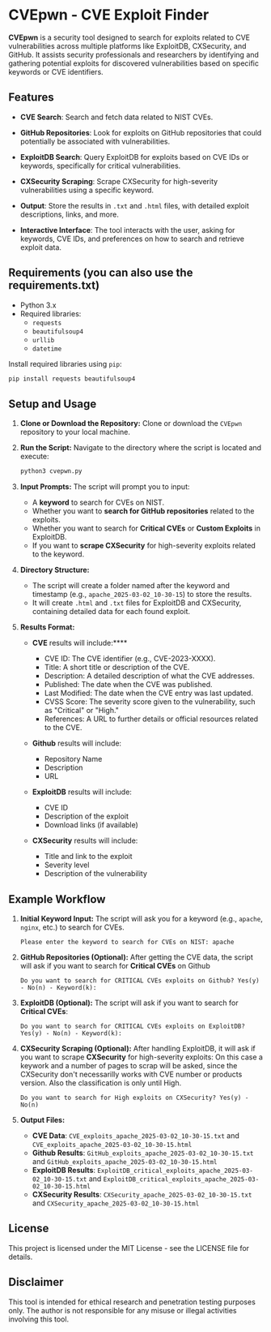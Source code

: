 # CVEpwn - CVE Exploit Finder

**CVEpwn** is a security tool designed to search for exploits related to CVE vulnerabilities across multiple platforms like ExploitDB, CXSecurity, and GitHub. 
It assists security professionals and researchers by identifying and gathering potential exploits for discovered vulnerabilities based on specific keywords or CVE identifiers.

## Features

- **CVE Search**: Search and fetch data related to NIST CVEs.
- **GitHub Repositories**: Look for exploits on GitHub repositories that could potentially be associated with vulnerabilities.
- **ExploitDB Search**: Query ExploitDB for exploits based on CVE IDs or keywords, specifically for critical vulnerabilities.
- **CXSecurity Scraping**: Scrape CXSecurity for high-severity vulnerabilities using a specific keyword.

- **Output**: Store the results in `.txt` and `.html` files, with detailed exploit descriptions, links, and more.
- **Interactive Interface**: The tool interacts with the user, asking for keywords, CVE IDs, and preferences on how to search and retrieve exploit data.

## Requirements (you can also use the requirements.txt)

- Python 3.x
- Required libraries:
  - `requests`
  - `beautifulsoup4`
  - `urllib`
  - `datetime`
  
Install required libraries using `pip`:

```bash
pip install requests beautifulsoup4
```

## Setup and Usage

1. **Clone or Download the Repository:**
   Clone or download the `CVEpwn` repository to your local machine.

2. **Run the Script:**
   Navigate to the directory where the script is located and execute:

   ```bash
   python3 cvepwn.py
   ```

3. **Input Prompts:**
   The script will prompt you to input:
   - A **keyword** to search for CVEs on NIST.
   - Whether you want to **search for GitHub repositories** related to the exploits.   
   - Whether you want to search for **Critical CVEs** or **Custom Exploits** in ExploitDB.
   - If you want to **scrape CXSecurity** for high-severity exploits related to the keyword.
   
4. **Directory Structure:**
   - The script will create a folder named after the keyword and timestamp (e.g., `apache_2025-03-02_10-30-15`) to store the results.
   - It will create `.html` and `.txt` files for ExploitDB and CXSecurity, containing detailed data for each found exploit.

5. **Results Format:**
   
   - **CVE** results will include:****
      - CVE ID: The CVE identifier (e.g., CVE-2023-XXXX).
      - Title: A short title or description of the CVE.
      - Description: A detailed description of what the CVE addresses.
      - Published: The date when the CVE was published.
      - Last Modified: The date when the CVE entry was last updated.
      - CVSS Score: The severity score given to the vulnerability, such as "Critical" or "High."
      - References: A URL to further details or official resources related to the CVE.

   - **Github** results will include:
     - Repository Name
     - Description
     - URL

   - **ExploitDB** results will include:
     - CVE ID
     - Description of the exploit
     - Download links (if available)
   
   - **CXSecurity** results will include:
     - Title and link to the exploit
     - Severity level
     - Description of the vulnerability

## Example Workflow

1. **Initial Keyword Input:**
   The script will ask you for a keyword (e.g., `apache`, `nginx`, etc.) to search for CVEs.

   ```
   Please enter the keyword to search for CVEs on NIST: apache
   ```

2. **GitHub Repositories (Optional):**
   After getting the CVE data, the script will ask if you want to search for **Critical CVEs** on Github

   ```
   Do you want to search for CRITICAL CVEs exploits on Github? Yes(y) - No(n) - Keyword(k):
   ```

3. **ExploitDB (Optional):**
   The script will ask if you want to search for **Critical CVEs**:

   ```
   Do you want to search for CRITICAL CVEs exploits on ExploitDB? Yes(y) - No(n) - Keyword(k):
   ```

4. **CXSecurity Scraping (Optional):**
   After handling ExploitDB, it will ask if you want to scrape **CXSecurity** for high-severity exploits:
   On this case a keywork and a number of pages to scrap will be asked, since the CXSecurity don't necessarilly works with CVE
   number or products version. Also the classification is only until High.

   ```
   Do you want to search for High exploits on CXSecurity? Yes(y) - No(n)
   ```

5. **Output Files:**
   - **CVE Data**: `CVE_exploits_apache_2025-03-02_10-30-15.txt` and `CVE_exploits_apache_2025-03-02_10-30-15.html`
   - **Github Results**: `GitHub_exploits_apache_2025-03-02_10-30-15.txt` and `GitHub_exploits_apache_2025-03-02_10-30-15.html`
   - **ExploitDB Results**: `ExploitDB_critical_exploits_apache_2025-03-02_10-30-15.txt` and `ExploitDB_critical_exploits_apache_2025-03-02_10-30-15.html`
   - **CXSecurity Results**: `CXSecurity_apache_2025-03-02_10-30-15.txt` and `CXSecurity_apache_2025-03-02_10-30-15.html`
   

## License

This project is licensed under the MIT License - see the LICENSE file for details.

## Disclaimer

This tool is intended for ethical research and penetration testing purposes only. The author is not responsible for any misuse or illegal activities involving this tool.
